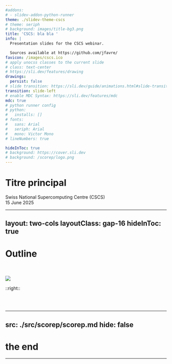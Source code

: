 ```yaml
---
#addons:
# - slidev-addon-python-runner
theme: ./slidev-theme-cscs
# theme: seriph
# background: images/title-bg3.png
title: 'CSCS: bla bla '
info: |
  Presentation slides for the CSCS webinar.

  Sources available at https://github.com/jfavre/
favicon: /images/cscs.ico
# apply unocss classes to the current slide
# class: text-center
# https://sli.dev/features/drawing
drawings:
  persist: false
# slide transition: https://sli.dev/guide/animations.html#slide-transitions
transition: slide-left
# enable MDC Syntax: https://sli.dev/features/mdc
mdc: true
# python runner config
# python:
#   installs: []
# fonts:
#   sans: Arial
#   seriph: Arial
#   mono: Victor Mono
# lineNumbers: true

hideInToc: true
# background: https://cover.sli.dev
# background: /scorep/logo.png
---
```


# Titre principal

Swiss National Supercomputing Centre (CSCS)<br/>
15 June 2025<br/>


---
layout: two-cols
layoutClass: gap-16
hideInToc: true
---

# Outline

<br>
<br>
<div class="flex justify-left">
    <img src="/scorep/workflow.png" class="h-65" border="0px">
</div>


::right::

<br>
<br>
<Toc text-sm minDepth="1" maxDepth="1" column="2"/>

---
src: ./src/scorep/scorep.md
hide: false
---

# the end
---
